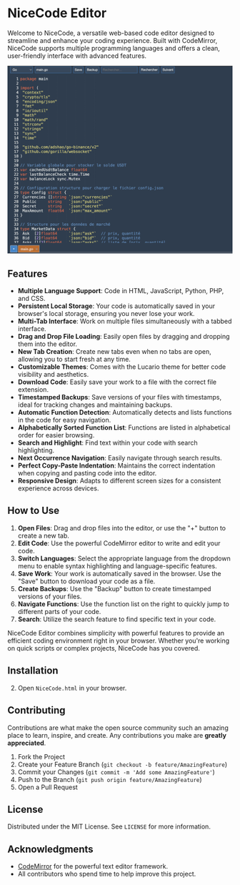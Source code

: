 # NiceCode Editor

Welcome to NiceCode, a versatile web-based code editor designed to streamline and enhance your coding experience. Built with CodeMirror, NiceCode supports multiple programming languages and offers a clean, user-friendly interface with advanced features.

![NiceCode Editor Screenshot](./nicecode.png)

## Features

- **Multiple Language Support**: Code in HTML, JavaScript, Python, PHP, and CSS.
- **Persistent Local Storage**: Your code is automatically saved in your browser's local storage, ensuring you never lose your work.
- **Multi-Tab Interface**: Work on multiple files simultaneously with a tabbed interface.
- **Drag and Drop File Loading**: Easily open files by dragging and dropping them into the editor.
- **New Tab Creation**: Create new tabs even when no tabs are open, allowing you to start fresh at any time.
- **Customizable Themes**: Comes with the Lucario theme for better code visibility and aesthetics.
- **Download Code**: Easily save your work to a file with the correct file extension.
- **Timestamped Backups**: Save versions of your files with timestamps, ideal for tracking changes and maintaining backups.
- **Automatic Function Detection**: Automatically detects and lists functions in the code for easy navigation.
- **Alphabetically Sorted Function List**: Functions are listed in alphabetical order for easier browsing.
- **Search and Highlight**: Find text within your code with search highlighting.
- **Next Occurrence Navigation**: Easily navigate through search results.
- **Perfect Copy-Paste Indentation**: Maintains the correct indentation when copying and pasting code into the editor.
- **Responsive Design**: Adapts to different screen sizes for a consistent experience across devices.

## How to Use

1. **Open Files**: Drag and drop files into the editor, or use the "+" button to create a new tab.
2. **Edit Code**: Use the powerful CodeMirror editor to write and edit your code.
3. **Switch Languages**: Select the appropriate language from the dropdown menu to enable syntax highlighting and language-specific features.
4. **Save Work**: Your work is automatically saved in the browser. Use the "Save" button to download your code as a file.
5. **Create Backups**: Use the "Backup" button to create timestamped versions of your files.
6. **Navigate Functions**: Use the function list on the right to quickly jump to different parts of your code.
7. **Search**: Utilize the search feature to find specific text in your code.

NiceCode Editor combines simplicity with powerful features to provide an efficient coding environment right in your browser. Whether you're working on quick scripts or complex projects, NiceCode has you covered.

## Installation

2. Open `NiceCode.html` in your browser.

## Contributing

Contributions are what make the open source community such an amazing place to learn, inspire, and create. Any contributions you make are **greatly appreciated**.

1. Fork the Project
2. Create your Feature Branch (`git checkout -b feature/AmazingFeature`)
3. Commit your Changes (`git commit -m 'Add some AmazingFeature'`)
4. Push to the Branch (`git push origin feature/AmazingFeature`)
5. Open a Pull Request

## License

Distributed under the MIT License. See `LICENSE` for more information.

## Acknowledgments

- [CodeMirror](https://codemirror.net/) for the powerful text editor framework.
- All contributors who spend time to help improve this project.
